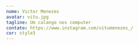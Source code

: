 ```yaml
---
nome: Victor Menezes
avatar: vitu.jpg
tagline: Um calango nos computer
contato: https://www.instagram.com/vitumenezes_/
cor: style3
---
```

